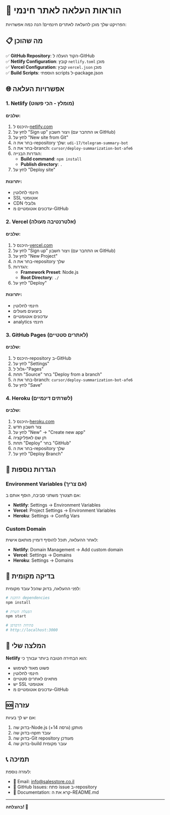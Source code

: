 # 🚀 הוראות העלאה לאתר חינמי

הפרויקט שלך מוכן להעלאה לאתרים חינמיים! הנה כמה אפשרויות:

## 📋 מה שהוכן

✅ **GitHub Repository**: הקוד הועלה ל-GitHub  
✅ **Netlify Configuration**: קובץ `netlify.toml` מוכן  
✅ **Vercel Configuration**: קובץ `vercel.json` מוכן  
✅ **Build Scripts**: הוספתי scripts ל-package.json  

## 🌐 אפשרויות העלאה

### 1. **Netlify** (מומלץ - הכי פשוט)

#### שלבים:
1. היכנס ל-[netlify.com](https://netlify.com)
2. לחץ על "Sign up" ויצור חשבון (או התחבר עם GitHub)
3. לחץ על "New site from Git"
4. בחר את ה-repository שלך: `udi-17/telegram-summary-bot`
5. בחר את ה-branch: `cursor/deploy-summarization-bot-afe6`
6. הגדרות הבנייה:
   - **Build command**: `npm install`
   - **Publish directory**: `.`
7. לחץ על "Deploy site"

#### יתרונות:
- חינמי לחלוטין
- SSL אוטומטי
- CDN גלובלי
- עדכונים אוטומטיים מ-GitHub

### 2. **Vercel** (אלטרנטיבה מעולה)

#### שלבים:
1. היכנס ל-[vercel.com](https://vercel.com)
2. לחץ על "Sign up" ויצור חשבון (או התחבר עם GitHub)
3. לחץ על "New Project"
4. בחר את ה-repository שלך
5. הגדרות:
   - **Framework Preset**: Node.js
   - **Root Directory**: `./`
6. לחץ על "Deploy"

#### יתרונות:
- חינמי לחלוטין
- ביצועים מעולים
- עדכונים אוטומטיים
- analytics חינמי

### 3. **GitHub Pages** (לאתרים סטטיים)

#### שלבים:
1. היכנס ל-repository ב-GitHub
2. לחץ על "Settings"
3. גלול ל-"Pages"
4. תחת "Source" בחר "Deploy from a branch"
5. בחר את ה-branch: `cursor/deploy-summarization-bot-afe6`
6. לחץ על "Save"

### 4. **Heroku** (לשרתים דינמיים)

#### שלבים:
1. היכנס ל-[heroku.com](https://heroku.com)
2. צור חשבון חדש
3. לחץ על "New" → "Create new app"
4. תן שם לאפליקציה
5. תחת "Deploy" בחר "GitHub"
6. בחר את ה-repository שלך
7. לחץ על "Deploy Branch"

## 🔧 הגדרות נוספות

### Environment Variables (אם צריך)
אם תצטרך משתני סביבה, הוסף אותם ב:
- **Netlify**: Settings → Environment Variables
- **Vercel**: Project Settings → Environment Variables
- **Heroku**: Settings → Config Vars

### Custom Domain
לאחר ההעלאה, תוכל להוסיף דומיין מותאם אישית:
- **Netlify**: Domain Management → Add custom domain
- **Vercel**: Settings → Domains
- **Heroku**: Settings → Domains

## 📱 בדיקה מקומית

לפני ההעלאה, בדוק שהכל עובד מקומית:

```bash
# התקנת dependencies
npm install

# הפעלת השרת
npm start

# פתיחת הדפדפן
# http://localhost:3000
```

## 🎯 המלצה שלי

**Netlify** הוא הבחירה הטובה ביותר עבורך כי:
- פשוט מאוד לשימוש
- חינמי לחלוטין
- מתאים לאתרים סטטיים
- יש SSL אוטומטי
- עדכונים אוטומטיים מ-GitHub

## 🆘 עזרה

אם יש לך בעיות:
1. בדוק שה-Node.js מותקן (גרסה 14+)
2. בדוק שה-npm עובד
3. בדוק שה-Git repository מעודכן
4. בדוק שה-build עובר מקומית

## 📞 תמיכה

לעזרה נוספת:
- 📧 Email: info@salesstore.co.il
- 💬 GitHub Issues: פתח issue ב-repository
- 📖 Documentation: קרא את ה-README.md

---

**בהצלחה! 🚀**